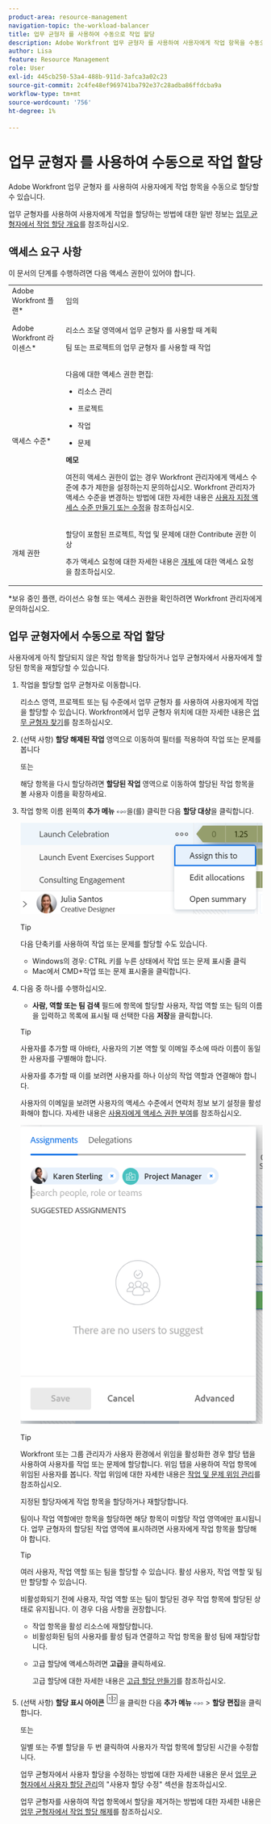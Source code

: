 ```yaml
---
product-area: resource-management
navigation-topic: the-workload-balancer
title: 업무 균형자 를 사용하여 수동으로 작업 할당
description: Adobe Workfront 업무 균형자 를 사용하여 사용자에게 작업 항목을 수동으로 할당할 수 있습니다.
author: Lisa
feature: Resource Management
role: User
exl-id: 445cb250-53a4-488b-911d-3afca3a02c23
source-git-commit: 2c4fe48ef969741ba792e37c28adba86ffdcba9a
workflow-type: tm+mt
source-wordcount: '756'
ht-degree: 1%

---
```


# 업무 균형자 를 사용하여 수동으로 작업 할당

Adobe Workfront 업무 균형자 를 사용하여 사용자에게 작업 항목을 수동으로 할당할 수 있습니다.

업무 균형자를 사용하여 사용자에게 작업을 할당하는 방법에 대한 일반 정보는 [업무 균형자에서 작업 할당 개요](../../resource-mgmt/workload-balancer/assign-work-in-workload-balancer.md)를 참조하십시오.

## 액세스 요구 사항

이 문서의 단계를 수행하려면 다음 액세스 권한이 있어야 합니다.

<table style="table-layout:auto"> 
 <col> 
 <col> 
 <tbody> 
  <tr> 
   <td role="rowheader">Adobe Workfront 플랜*</td> 
   <td> <p>임의 </p> </td> 
  </tr> 
  <tr> 
   <td role="rowheader">Adobe Workfront 라이센스*</td> 
   <td> <p>리소스 조달 영역에서 업무 균형자 를 사용할 때 계획</p>
   <p>팀 또는 프로젝트의 업무 균형자 를 사용할 때 작업</p>
 </td> 
  </tr> 
  <tr> 
   <td role="rowheader">액세스 수준*</td> 
   <td> <p>다음에 대한 액세스 권한 편집:</p> 
    <ul> 
     <li> <p>리소스 관리</p> </li> 
     <li> <p>프로젝트</p> </li> 
     <li> <p>작업</p> </li> 
     <li> <p>문제</p> </li> 
    </ul> <p><b>메모</b>

여전히 액세스 권한이 없는 경우 Workfront 관리자에게 액세스 수준에 추가 제한을 설정하는지 문의하십시오. Workfront 관리자가 액세스 수준을 변경하는 방법에 대한 자세한 내용은 <a href="../../administration-and-setup/add-users/configure-and-grant-access/create-modify-access-levels.md" class="MCXref xref">사용자 지정 액세스 수준 만들기 또는 수정</a>을 참조하십시오.</p> </td>
</tr> 
  <tr> 
   <td role="rowheader">개체 권한</td> 
   <td> <p>할당이 포함된 프로젝트, 작업 및 문제에 대한 Contribute 권한 이상</p> <p>추가 액세스 요청에 대한 자세한 내용은 <a href="../../workfront-basics/grant-and-request-access-to-objects/request-access.md" class="MCXref xref">개체 </a>에 대한 액세스 요청 을 참조하십시오.</p> </td> 
  </tr> 
 </tbody> 
</table>

&#42;보유 중인 플랜, 라이선스 유형 또는 액세스 권한을 확인하려면 Workfront 관리자에게 문의하십시오.

## 업무 균형자에서 수동으로 작업 할당

사용자에게 아직 할당되지 않은 작업 항목을 할당하거나 업무 균형자에서 사용자에게 할당된 항목을 재할당할 수 있습니다.

1. 작업을 할당할 업무 균형자로 이동합니다.

   리소스 영역, 프로젝트 또는 팀 수준에서 업무 균형자 를 사용하여 사용자에게 작업을 할당할 수 있습니다. Workfront에서 업무 균형자 위치에 대한 자세한 내용은 [업무 균형자 찾기](../../resource-mgmt/workload-balancer/locate-workload-balancer.md)를 참조하십시오.

1. (선택 사항) **할당 해제된 작업** 영역으로 이동하여 필터를 적용하여 작업 또는 문제를 봅니다

   또는

   해당 항목을 다시 할당하려면 **할당된 작업** 영역으로 이동하여 할당된 작업 항목을 볼 사용자 이름을 확장하세요.

1. 작업 항목 이름 왼쪽의 **추가 메뉴** ![](assets/qs-more-menu.png)을(를) 클릭한 다음 **할당 대상**&#x200B;을 클릭합니다.

   ![](assets/assign-this-to-link-from-task-wb-nwe-350x104.png)

   >[!TIP]
   >
   >다음 단축키를 사용하여 작업 또는 문제를 할당할 수도 있습니다.
   >
   >* Windows의 경우: CTRL 키를 누른 상태에서 작업 또는 문제 표시줄 클릭
   >* Mac에서 CMD+작업 또는 문제 표시줄을 클릭합니다.

1. 다음 중 하나를 수행하십시오.

   * **사람, 역할 또는 팀 검색** 필드에 항목에 할당할 사용자, 작업 역할 또는 팀의 이름을 입력하고 목록에 표시될 때 선택한 다음 **저장**&#x200B;을 클릭합니다.

   >[!TIP]
   >
   >사용자를 추가할 때 아바타, 사용자의 기본 역할 및 이메일 주소에 따라 이름이 동일한 사용자를 구별해야 합니다.
   >
   >사용자를 추가할 때 이를 보려면 사용자를 하나 이상의 작업 역할과 연결해야 합니다.
   >
   > 사용자의 이메일을 보려면 사용자의 액세스 수준에서 연락처 정보 보기 설정을 활성화해야 합니다. 자세한 내용은 [사용자에게 액세스 권한 부여](../../administration-and-setup/add-users/configure-and-grant-access/grant-access-other-users.md)를 참조하십시오.


   ![](assets/assignments-box-with-advanced-assignments-delegations-wb.png)

   >[!TIP]
   >
   > Workfront 또는 그룹 관리자가 사용자 환경에서 위임을 활성화한 경우 할당 탭을 사용하여 사용자를 작업 또는 문제에 할당합니다. 위임 탭을 사용하여 작업 항목에 위임된 사용자를 봅니다. 작업 위임에 대한 자세한 내용은 [작업 및 문제 위임 관리](../../manage-work/delegate-work/how-to-delegate-work.md)를 참조하십시오.


   지정된 할당자에게 작업 항목을 할당하거나 재할당합니다.

   팀이나 작업 역할에만 항목을 할당하면 해당 항목이 미할당 작업 영역에만 표시됩니다. 업무 균형자의 할당된 작업 영역에 표시하려면 사용자에게 작업 항목을 할당해야 합니다.

   >[!TIP]
   >
   >여러 사용자, 작업 역할 또는 팀을 할당할 수 있습니다. 활성 사용자, 작업 역할 및 팀만 할당할 수 있습니다.
   >
   >
   >비활성화되기 전에 사용자, 작업 역할 또는 팀이 할당된 경우 작업 항목에 할당된 상태로 유지됩니다. 이 경우 다음 사항을 권장합니다.
   >
   >   
   >   
   >   * 작업 항목을 활성 리소스에 재할당합니다.
   >   * 비활성화된 팀의 사용자를 활성 팀과 연결하고 작업 항목을 활성 팀에 재할당합니다.
   >   
   >

   * 고급 할당에 액세스하려면 **고급**&#x200B;을 클릭하세요.

     고급 할당에 대한 자세한 내용은 [고급 할당 만들기](../../manage-work/tasks/assign-tasks/create-advanced-assignments.md)를 참조하십시오.

1. (선택 사항) **할당 표시 아이콘** ![](assets/show-allocations-icon-small.png)을 클릭한 다음 **추가 메뉴** ![](assets/qs-more-menu.png) > **할당 편집**&#x200B;을 클릭합니다.

   또는

   일별 또는 주별 할당을 두 번 클릭하여 사용자가 작업 항목에 할당된 시간을 수정합니다.

   업무 균형자에서 사용자 할당을 수정하는 방법에 대한 자세한 내용은 문서 [업무 균형자에서 사용자 할당 관리](../../resource-mgmt/workload-balancer/manage-user-allocations-workload-balancer.md)의 &quot;사용자 할당 수정&quot; 섹션을 참조하십시오.

   업무 균형자를 사용하여 작업 항목에서 할당을 제거하는 방법에 대한 자세한 내용은 [업무 균형자에서 작업 할당 해제](../../resource-mgmt/workload-balancer/unassign-work-in-workload-balancer.md)를 참조하십시오.

    
